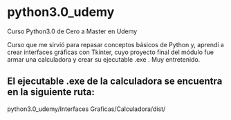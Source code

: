 # python3.0_udemy
Curso Python3.0 de Cero a Master en Udemy

Curso que me sirvió para repasar conceptos básicos de Python y, aprendí a crear interfaces gráficas con Tkinter,
cuyo proyecto final del módulo fue armar una calculadora y crear su ejecutable .exe . Muy entretenido.


## El ejecutable .exe de la calculadora se encuentra en la siguiente ruta:

python3.0_udemy/Interfaces Graficas/Calculadora/dist/
